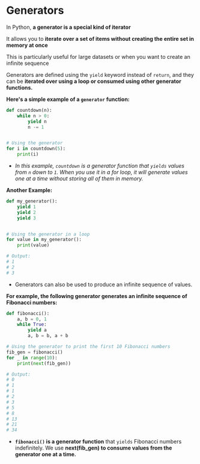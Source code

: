# Generators
In Python, **a generator is a special kind of iterator**

It allows you to **iterate over a set of items without creating the entire set in memory at once**

This is particularly useful for large datasets or when you want to create an infinite sequence

Generators are defined using the `yield` keyword instead of `return`, and they can be **iterated over using a loop or consumed using other generator functions.**

**Here's a simple example of a `generator` function:**
```python
def countdown(n):
    while n > 0:
        yield n
        n -= 1


# Using the generator
for i in countdown(5):
    print(i)
```
- *In this example, `countdown` is a generator function that `yields` values from `n` down to `1`. When you use it in a for loop, it will generate values one at a time without storing all of them in memory.*

**Another Example:**
```python
def my_generator():
    yield 1
    yield 2
    yield 3


# Using the generator in a loop
for value in my_generator():
    print(value)

# Output:
# 1
# 2
# 3
```
- Generators can also be used to produce an infinite sequence of values. 

**For example, the following generator generates an infinite sequence of Fibonacci numbers:**
```python
def fibonacci():
    a, b = 0, 1
    while True:
        yield a
        a, b = b, a + b

# Using the generator to print the first 10 Fibonacci numbers
fib_gen = fibonacci()
for _ in range(10):
    print(next(fib_gen))

# Output:
# 0
# 1
# 1
# 2
# 3
# 5
# 8
# 13
# 21
# 34
```
- **`fibonacci()` is a generator function** that `yields` Fibonacci numbers indefinitely. We use **next(fib_gen) to consume values from the generator one at a time.**